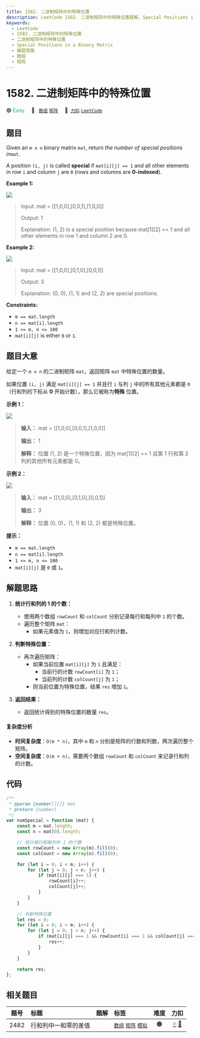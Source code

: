 ```yaml
---
title: 1582. 二进制矩阵中的特殊位置
description: LeetCode 1582. 二进制矩阵中的特殊位置题解，Special Positions in a Binary Matrix，包含解题思路、复杂度分析以及完整的 JavaScript 代码实现。
keywords:
  - LeetCode
  - 1582. 二进制矩阵中的特殊位置
  - 二进制矩阵中的特殊位置
  - Special Positions in a Binary Matrix
  - 解题思路
  - 数组
  - 矩阵
---
```


# 1582. 二进制矩阵中的特殊位置

🟢 <font color=#15bd66>Easy</font>&emsp; 🔖&ensp; [`数组`](/tag/array.md) [`矩阵`](/tag/matrix.md)&emsp; 🔗&ensp;[`力扣`](https://leetcode.cn/problems/special-positions-in-a-binary-matrix) [`LeetCode`](https://leetcode.com/problems/special-positions-in-a-binary-matrix)

## 题目

Given an `m x n` binary matrix `mat`, return _the number of special positions
in_`mat`.

A position `(i, j)` is called **special** if `mat[i][j] == 1` and all other
elements in row `i` and column `j` are `0` (rows and columns are
**0-indexed**).

**Example 1:**

![](https://assets.leetcode.com/uploads/2021/12/23/special1.jpg)

> Input: mat = [[1,0,0],[0,0,1],[1,0,0]]
>
> Output: 1
>
> Explanation: (1, 2) is a special position because mat[1][2] == 1 and all other elements in row 1 and column 2 are 0.

**Example 2:**

![](https://assets.leetcode.com/uploads/2021/12/24/special-grid.jpg)

> Input: mat = [[1,0,0],[0,1,0],[0,0,1]]
>
> Output: 3
>
> Explanation: (0, 0), (1, 1) and (2, 2) are special positions.

**Constraints:**

- `m == mat.length`
- `n == mat[i].length`
- `1 <= m, n <= 100`
- `mat[i][j]` is either `0` or `1`.

## 题目大意

给定一个 `m x n` 的二进制矩阵 `mat`，返回矩阵 `mat` 中特殊位置的数量。

如果位置 `(i, j)` 满足 `mat[i][j] == 1` 并且行 `i` 与列 `j` 中的所有其他元素都是 `0`（行和列的下标从 **0**
开始计数），那么它被称为**特殊** 位置。

**示例 1：**

![](https://assets.leetcode.com/uploads/2021/12/23/special1.jpg)

> **输入：** mat = [[1,0,0],[0,0,1],[1,0,0]]
>
> **输出：** 1
>
> **解释：** 位置 (1, 2) 是一个特殊位置，因为 mat[1][2] == 1 且第 1 行和第 2 列的其他所有元素都是 0。

**示例 2：**

![](https://assets.leetcode.com/uploads/2021/12/24/special-grid.jpg)

> **输入：** mat = [[1,0,0],[0,1,0],[0,0,1]]
>
> **输出：** 3
>
> **解释：** 位置 (0, 0)，(1, 1) 和 (2, 2) 都是特殊位置。

**提示：**

- `m == mat.length`
- `n == mat[i].length`
- `1 <= m, n <= 100`
- `mat[i][j]` 是 `0` 或 `1`。

## 解题思路

1. **统计行和列的 1 的个数：**

   - 使用两个数组 `rowCount` 和 `colCount` 分别记录每行和每列中 `1` 的个数。
   - 遍历整个矩阵 `mat`：
     - 如果元素值为 `1`，则增加对应行和列计数。

2. **判断特殊位置：**

   - 再次遍历矩阵：
     - 如果当前位置 `mat[i][j]` 为 `1` 且满足：
       - 当前行的计数 `rowCount[i]` 为 `1`；
       - 当前列的计数 `colCount[j]` 为 `1`；
     - 则当前位置为特殊位置，结果 `res` 增加 `1`。

3. **返回结果：**
   - 返回统计得到的特殊位置的数量 `res`。

#### 复杂度分析

- **时间复杂度**：`O(m * n)`，其中 `m` 和 `n` 分别是矩阵的行数和列数，两次遍历整个矩阵。
- **空间复杂度**：`O(m + n)`，需要两个数组 `rowCount` 和 `colCount` 来记录行和列的计数。

## 代码

```javascript
/**
 * @param {number[][]} mat
 * @return {number}
 */
var numSpecial = function (mat) {
	const m = mat.length;
	const n = mat[0].length;

	// 统计每行和每列中 1 的个数
	const rowCount = new Array(m).fill(0);
	const colCount = new Array(n).fill(0);

	for (let i = 0; i < m; i++) {
		for (let j = 0; j < n; j++) {
			if (mat[i][j] === 1) {
				rowCount[i]++;
				colCount[j]++;
			}
		}
	}

	// 判断特殊位置
	let res = 0;
	for (let i = 0; i < m; i++) {
		for (let j = 0; j < n; j++) {
			if (mat[i][j] === 1 && rowCount[i] === 1 && colCount[j] === 1) {
				res++;
			}
		}
	}

	return res;
};
```

## 相关题目

<!-- prettier-ignore -->
| 题号 | 标题 | 题解 | 标签 | 难度 | 力扣 |
| :------: | :------ | :------: | :------ | :------: | :------: |
| 2482 | 行和列中一和零的差值 |  |  [`数组`](/tag/array.md) [`矩阵`](/tag/matrix.md) [`模拟`](/tag/simulation.md) | 🟠 | [🀄️](https://leetcode.cn/problems/difference-between-ones-and-zeros-in-row-and-column) [🔗](https://leetcode.com/problems/difference-between-ones-and-zeros-in-row-and-column) |